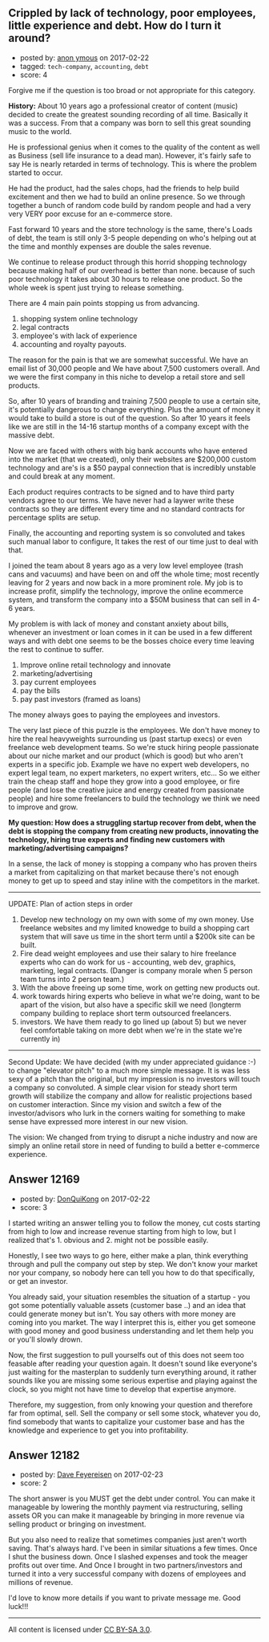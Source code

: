 ## Crippled by lack of technology, poor employees, little experience and debt. How do I turn it around?

- posted by: [anon ymous](https://stackexchange.com/users/10305135/anon-ymous) on 2017-02-22
- tagged: `tech-company`, `accounting`, `debt`
- score: 4

Forgive me if the question is too broad or not appropriate for this category. 

**History:**
About 10 years ago a professional creator of content (music) decided to create the greatest sounding recording of all time. Basically it was a success. From that a company was born to sell this great sounding music to the world.

He is professional genius when it comes to the quality of the content as well as Business (sell life insurance to a dead man). However, it's fairly safe to say He is nearly retarded in terms of technology. This is where the problem started to occur. 

He had the product, had the sales chops, had the friends to help build excitement and then we had to build an online presence. So we through together a bunch of random code build by random people and had a very very VERY poor excuse for an e-commerce store.

Fast forward 10 years and the store technology is the same, there's Loads of debt, the team is still only 3-5 people depending on who's helping out at the time and monthly expenses are double the sales revenue.

We continue to release product through this horrid shopping technology because making half of our overhead is better than none. because of such poor technology it takes about 30 hours to release one product. So the whole week is spent just trying to release something.

There are 4 main pain points stopping us from advancing.

 1. shopping system online technology
 2. legal contracts
 3. employee's with lack of experience
 4. accounting and royalty payouts.

The reason for the pain is that we are somewhat successful. We have an email list of 30,000 people and We have about 7,500 customers overall. And we were the first company in this niche to develop a retail store and sell products.

So, after 10 years of branding and training 7,500 people to use a certain site, it's potentially dangerous to change everything. Plus the amount of money it would take to build a store is out of the question. So after 10 years it feels like we are still in the 14-16 startup months of a company except with the massive debt.

Now we are faced with others with big bank accounts who have entered into the market (that we created), only their websites are $200,000 custom technology and are's is a $50 paypal connection that is incredibly unstable and could break at any moment.

Each product requires contracts to be signed and to have third party vendors agree to our terms. We have never had a laywer write these contracts so they are different every time and no standard contracts for percentage splits are setup.

Finally, the accounting and reporting system is so convoluted and takes such manual labor to configure, It takes the rest of our time just to deal with that.

I joined the team about 8 years ago as a very low level employee (trash cans and vacuums) and have been on and off the whole time; most recently leaving for 2 years and now back in a more prominent role. My job is to increase profit, simplify the technology, improve the online ecommerce system, and transform the company into a $50M business that can sell in 4-6 years. 

My problem is with lack of money and constant anxiety about bills, whenever an investment or loan comes in it can be used in a few different ways and with debt one seems to be the bosses choice every time leaving the rest to continue to suffer.

 1. Improve online retail technology and innovate 
 2. marketing/advertising
 3. pay current employees
 4. pay the bills 
 5. pay past investors (framed as
    loans)

The money always goes to paying the employees and investors.

The very last piece of this puzzle is the employees. We don't have money to hire the real heavyweights surrounding us (past startup execs) or even freelance web development teams. So we're stuck hiring people passionate about our niche market and our product (which is good) but who aren't experts in a specific job. Example we have no expert web developers, no expert legal team, no expert marketers, no expert writers, etc... So we either train the cheap staff and hope they grow into a good employee, or fire people (and lose the creative juice and energy created from passionate people) and hire some freelancers to build the technology we think we need to improve and grow. 

**My question:
How does a struggling startup recover from debt, when the debt is stopping the company from creating new products, innovating the technology, hiring true experts and finding new customers with marketing/advertising campaigns?**

In a sense, the lack of money is stopping a company who has proven theirs a market from capitalizing on that market because there's not enough money to get up to speed and stay inline with the competitors in the market.


----------
UPDATE: Plan of action steps in order

 1. Develop new technology on my own with some of my own money. Use
    freelance websites and my limited knowedge to build a shopping cart
    system that will save us time in the short term until a $200k site
    can be built.
 2. Fire dead weight employees and use their salary to hire freelance experts who can do work for us - accounting, web dev, graphics, marketing, legal contracts. (Danger is company morale when 5 person team turns into 2 person team.)
 3. With the above freeing up some time, work on getting new products out. 
 4. work towards hiring experts who believe in what we're doing, want to be apart of the vision, but also have a specific skill we need (longterm company building to replace short term outsourced freelancers.  
 5. investors. We have them ready to go lined up (about 5) but we never feel comfortable taking on more debt when we're in the state we're currently in)


----------


Second Update:
We have decided (with my under appreciated guidance :-) to change "elevator pitch" to a much more simple message. It is was less sexy of a pitch than the original, but my impression is no investors will touch a company so convoluted. A simple clear vision for steady short term growth will stabilize the company and allow for realistic projections based on customer interaction. Since my vision and switch a few of the investor/advisors who lurk in the corners waiting for something to make sense have expressed more interest in our new vision. 

The vision: We changed from trying to disrupt a niche industry and now are simply an online retail store in need of funding to build a better e-commerce experience. 


## Answer 12169

- posted by: [DonQuiKong](https://stackexchange.com/users/9739821/donquikong) on 2017-02-22
- score: 3

I started writing an answer telling you to follow the money, cut costs starting from high to low and increase revenue starting from high to low, but I realized that's 1. obvious and 2. might not be possible easily.

Honestly, I see two ways to go here, either make a plan, think everything through and pull the company out step by step. We don't know your market nor your company, so nobody here can tell you how to do that specifically, or get an investor. 

You already said, your situation resembles the situation of a startup - you got some potentially valuable assets (customer base ..) and an idea that could generate money but isn't. You say others with more money are coming into you market. The way I interpret this is, either you get someone with good money and good business understanding and let them help you or you'll slowly drown.

Now, the first suggestion to pull yourselfs out of this does not seem too feasable after reading your question again. It doesn't sound like everyone's just waiting for the masterplan to suddenly turn everything around, it rather sounds like you are missing some serious expertise and playing against the clock, so you might not have time to develop that expertise anymore. 

Therefore, my suggestion, from only knowing your question and therefore far from optimal, sell. Sell the company or sell some stock, whatever you do, find somebody that wants to capitalize your customer base and has the knowledge and experience to get you into profitability. 


## Answer 12182

- posted by: [Dave Feyereisen](https://stackexchange.com/users/527283/dave-feyereisen) on 2017-02-23
- score: 2

The short answer is you MUST get the debt under control.  You can make it manageable by lowering the monthly payment via restructuring, selling assets OR you can make it manageable by bringing in more revenue via selling product or bringing on investment.  

But you also need to realize that sometimes companies just aren't worth saving.  That's always hard.  I've been in similar situations a few times.  Once I shut the business down.  Once I slashed expenses and took the meager profits out over time.  And Once I brought in two partners/investors and turned it into a very successful company with dozens of employees and millions of revenue.  

I'd love to know more details if you want to private message me.  Good luck!!!



---

All content is licensed under [CC BY-SA 3.0](https://creativecommons.org/licenses/by-sa/3.0/).
